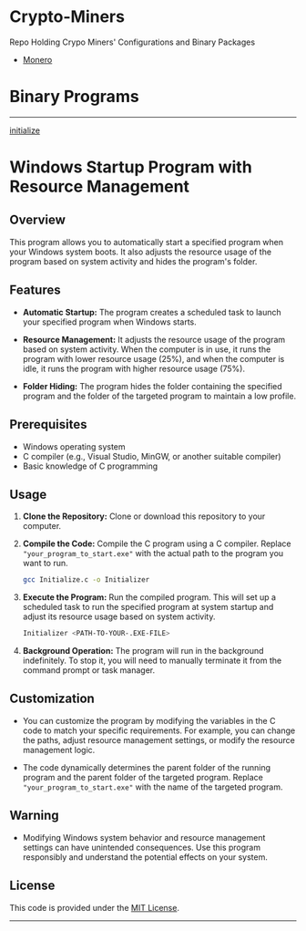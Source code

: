 # Crypto-Miners

Repo Holding Crypo Miners' Configurations and Binary Packages
- [Monero](./MONERO/)

# Binary Programs

---
[initialize](./Initialize)

# Windows Startup Program with Resource Management

## Overview

This program allows you to automatically start a specified program when your Windows system boots. It also adjusts the resource usage of the program based on system activity and hides the program's folder.

## Features

- **Automatic Startup:** The program creates a scheduled task to launch your specified program when Windows starts.

- **Resource Management:** It adjusts the resource usage of the program based on system activity. When the computer is in use, it runs the program with lower resource usage (25%), and when the computer is idle, it runs the program with higher resource usage (75%).

- **Folder Hiding:** The program hides the folder containing the specified program and the folder of the targeted program to maintain a low profile.

## Prerequisites

- Windows operating system
- C compiler (e.g., Visual Studio, MinGW, or another suitable compiler)
- Basic knowledge of C programming

## Usage

1. **Clone the Repository:** Clone or download this repository to your computer.

2. **Compile the Code:** Compile the C program using a C compiler. Replace `"your_program_to_start.exe"` with the actual path to the program you want to run.

   ```sh
   gcc Initialize.c -o Initializer
   ```

3. **Execute the Program:** Run the compiled program. This will set up a scheduled task to run the specified program at system startup and adjust its resource usage based on system activity.
   ```sh
   Initializer <PATH-TO-YOUR-.EXE-FILE>
   ```

4. **Background Operation:** The program will run in the background indefinitely. To stop it, you will need to manually terminate it from the command prompt or task manager.

## Customization

- You can customize the program by modifying the variables in the C code to match your specific requirements. For example, you can change the paths, adjust resource management settings, or modify the resource management logic.

- The code dynamically determines the parent folder of the running program and the parent folder of the targeted program. Replace `"your_program_to_start.exe"` with the name of the targeted program.

## Warning

- Modifying Windows system behavior and resource management settings can have unintended consequences. Use this program responsibly and understand the potential effects on your system.

## License

This code is provided under the [MIT License](LICENSE).

---
